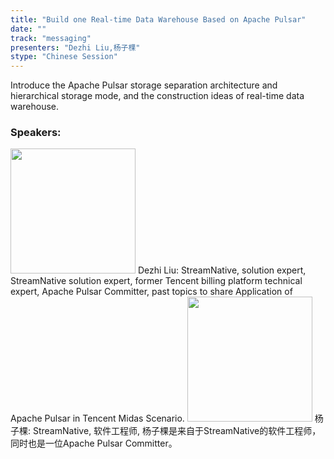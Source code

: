 ```yaml
---
title: "Build one Real-time Data Warehouse Based on Apache Pulsar"
date: "" 
track: "messaging"
presenters: "Dezhi Liu,杨子棵"
stype: "Chinese Session"
---
```

Introduce the Apache Pulsar storage separation architecture and hierarchical storage mode, and the construction ideas of real-time data warehouse. 
 ### Speakers: 
 <img src="images/speaker/1208.png" width="200" />
 Dezhi Liu: StreamNative, solution expert, StreamNative solution expert, former Tencent billing platform technical expert, Apache Pulsar Committer, past topics to share Application of Apache Pulsar in Tencent Midas Scenario.
 <img src="images/speaker/1208_2.png" width="200" />
 杨子棵: StreamNative, 软件工程师, 杨子棵是来自于StreamNative的软件工程师，同时也是一位Apache Pulsar Committer。
 